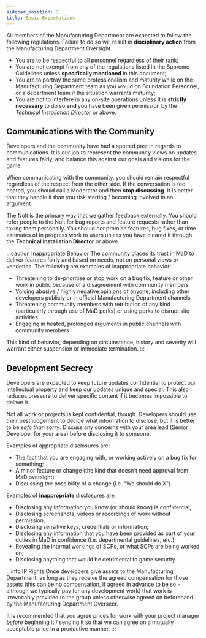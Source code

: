 ```yaml
---
sidebar_position: 3
title: Basic Expectations
---
```


All members of the Manufacturing Department are expected to follow the following regulations. Failure to do so will result in **disciplinary action** from the Manufacturing Department Oversight.

- You are to be respectful to all personnel regardless of their rank;
- You are not exempt from any of the regulations listed in the Supreme Guidelines unless **specifically mentioned** in this document;
- You are to portray the same professionalism and maturity while on the Manufacturing Department team as you would on Foundation Personnel, or a department team if the situation warrants maturity;
- You are not to interfere in any on-site operations unless it is **strictly necessary** to do so **and** you have been given permission by the *Technical Installation Director* or above.

## Communications with the Community

Developers and the community have had a spotted past in regards to communications. It is our job to represent the community views on updates and features fairly, and balance this against our goals and visions for the game.

When communicating with the community, you should remain respectful regardless of the respect from the other side. If the conversation is too heated, you should call a Moderator and then **stop discussing**. It is better that they handle it than you risk starting / becoming involved in an argument.

The Nolt is the primary way that we gather feedback externally. You should refer people to the Nolt for bug reports and feature requests rather than taking them personally. You should *not* promise features, bug fixes, or time estimates of in progress work to users unless you have cleared it through the **Technical Installation Director** or above.

:::caution Inappropriate Behavior
The community places its trust in MaD to deliver features fairly and based on needs, not on personal views or vendettas. The following are examples of inappropriate behavior:

- Threatening to de-prioritise or stop work on a bug fix, feature or other work in public because of a disagreement with community members
- Voicing abusive / highly negative opinions of anyone, including other developers publicly or in official Manufacturing Department channels
- Threatening community members with retribution of any kind (particularly through use of MaD perks) or using perks to disrupt site activities
- Engaging in heated, prolonged arguments in public channels with community members

This kind of behavior, depending on circumstance, history and severity will warrant either suspension or immediate termination.
:::

## Development Secrecy

Developers are expected to keep future updates confidential to protect our intellectual property and keep our updates unique and special. This also reduces pressure to deliver specific content if it becomes impossible to deliver it.

Not all work or projects is kept confidential, though. Developers should use their best judgement to decide what information to disclose, but it is better to be *safe than sorry*. Discuss any concerns with your area lead (Senior Developer for your area) before disclosing it to someone.

Examples of appropriate disclosures are:
- The fact that you are engaging with, or working actively on a bug fix for something;
- A minor feature or change (the kind that doesn't need approval from MaD oversight);
- Discussing the possibility of a change (i.e. "We should do X")

Examples of **inappropriate** disclosures are:
- Disclosing any information you know (or should know) is confidential;
- Disclosing screenshots, videos or recordings of work without permission;
- Disclosing sensitive keys, credentials or information;
- Disclosing any information that you have been provided as part of your duties in MaD in confidence (i.e. departmental guidelines, etc.);
- Revealing the internal workings of SCPs, or what SCPs are being worked on;
- Disclosing anything that would be detrimental to game security

:::info IP Rights
Once developers give assets to the Manufacturing Department, as long as they receive the agreed compensation for those assets (this can be no compensation, if agreed in advance to be so - although we typically pay for any development work) that work is irrevocably provided to the group unless otherwise agreed on beforehand by the Manufacturing Department Overseer.

It is recommended that you agree prices for work with your project manager *before* beginning it / sending it so that we can agree on a mutually acceptable price in a productive manner.
:::